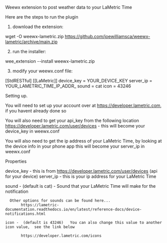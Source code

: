 Weewx extension to post weather data to your LaMetric Time

Here are the steps to run the plugin


1) download the extension:

  wget -O weewx-lametric.zip https://github.com/joewilliamsca/weewx-lametric/archive/main.zip
  
2) run the installer:

 wee_extension --install weewx-lametric.zip
 
3) modify your weewx.conf file:

[StdRESTful]
    [[LaMetric]]
        device_key = YOUR_DEVICE_KEY
        server_ip = YOUR_LAMETRIC_TIME_IP_ADDR_
        sound = cat
        icon = 43246


Setting up.

 You will need to set up your account over at  https://developer.lametric.com,  if you havent already done so
 
 You will also need to get your api_key from the following location
 https://developer.lametric.com/user/devices   -  this will become your device_key in weewx.conf
 
 
 You will also need to get the ip address of your LaMetric Time,  by looking at the device info in your phone app
    this will become your server_ip in weewx.conf
    


Properties

   device_key  -  this is from https://developer.lametric.com/user/devices   (api for your device)
   server_ip - this is your ip address for your LaMetric Time
   
   sound - (default is cat)  - Sound that your LaMetric Time will make for the notification 
 
          
      Other options for sounds can be found here...
           https://lametric-documentation.readthedocs.io/en/latest/reference-docs/device-notifications.html
           
    icon -  (default is 43246)   You can also change this value to another icon value,  see the link below
    
           https://developer.lametric.com/icons
    
   
